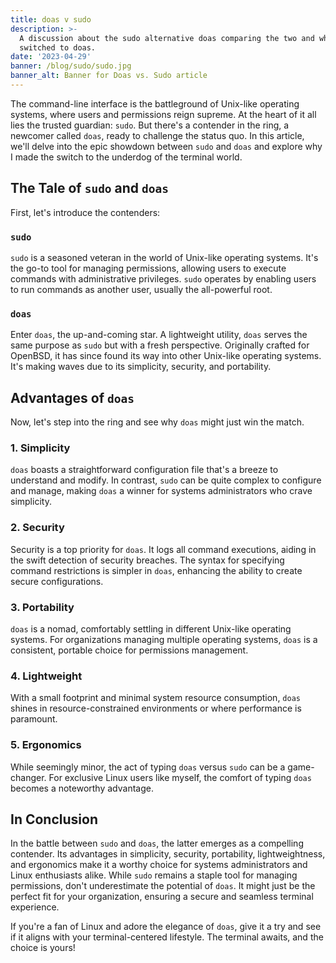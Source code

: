 ```yaml
---
title: doas v sudo
description: >-
  A discussion about the sudo alternative doas comparing the two and why I
  switched to doas.
date: '2023-04-29'
banner: /blog/sudo/sudo.jpg
banner_alt: Banner for Doas vs. Sudo article
---
```

The command-line interface is the battleground of Unix-like operating systems, where users and permissions reign supreme. At the heart of it all lies the trusted guardian: `sudo`. But there's a contender in the ring, a newcomer called `doas`, ready to challenge the status quo. In this article, we'll delve into the epic showdown between `sudo` and `doas` and explore why I made the switch to the underdog of the terminal world.

## The Tale of `sudo` and `doas`

First, let's introduce the contenders:

### `sudo`

`sudo` is a seasoned veteran in the world of Unix-like operating systems. It's the go-to tool for managing permissions, allowing users to execute commands with administrative privileges. `sudo` operates by enabling users to run commands as another user, usually the all-powerful root.

### `doas`

Enter `doas`, the up-and-coming star. A lightweight utility, `doas` serves the same purpose as `sudo` but with a fresh perspective. Originally crafted for OpenBSD, it has since found its way into other Unix-like operating systems. It's making waves due to its simplicity, security, and portability.

## Advantages of `doas`

Now, let's step into the ring and see why `doas` might just win the match.

### 1. **Simplicity**

`doas` boasts a straightforward configuration file that's a breeze to understand and modify. In contrast, `sudo` can be quite complex to configure and manage, making `doas` a winner for systems administrators who crave simplicity.

### 2. **Security**

Security is a top priority for `doas`. It logs all command executions, aiding in the swift detection of security breaches. The syntax for specifying command restrictions is simpler in `doas`, enhancing the ability to create secure configurations.

### 3. **Portability**

`doas` is a nomad, comfortably settling in different Unix-like operating systems. For organizations managing multiple operating systems, `doas` is a consistent, portable choice for permissions management.

### 4. **Lightweight**

With a small footprint and minimal system resource consumption, `doas` shines in resource-constrained environments or where performance is paramount.

### 5. **Ergonomics**

While seemingly minor, the act of typing `doas` versus `sudo` can be a game-changer. For exclusive Linux users like myself, the comfort of typing `doas` becomes a noteworthy advantage.

## In Conclusion

In the battle between `sudo` and `doas`, the latter emerges as a compelling contender. Its advantages in simplicity, security, portability, lightweightness, and ergonomics make it a worthy choice for systems administrators and Linux enthusiasts alike. While `sudo` remains a staple tool for managing permissions, don't underestimate the potential of `doas`. It might just be the perfect fit for your organization, ensuring a secure and seamless terminal experience.

If you're a fan of Linux and adore the elegance of `doas`, give it a try and see if it aligns with your terminal-centered lifestyle. The terminal awaits, and the choice is yours!

